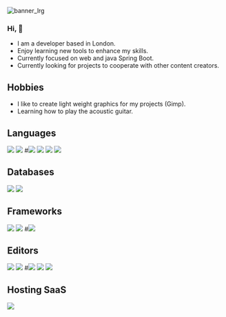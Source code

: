 ![banner_lrg](https://user-images.githubusercontent.com/69900342/92247026-84f3f980-eebe-11ea-9b66-a9a64a3c2a7b.png)

### Hi, 👋

- I am a developer based in London.
- Enjoy learning new tools to enhance my skills.
- Currently focused on web and java Spring Boot.
- Currently looking for projects to cooperate with other content creators.

  
  

## **Hobbies**

- I like to create light weight graphics for my projects (Gimp).
- Learning how to play the acoustic guitar.

  

## **Languages**

<img  src="https://img.shields.io/badge/java-%23ED8B00.svg?&style=for-the-badge&logo=java&logoColor=white"/>
<img  src="https://img.shields.io/badge/node.js%20-%2343853D.svg?&style=for-the-badge&logo=node.js&logoColor=white"/>
#<img  src="https://img.shields.io/badge/javascript%20-%23323330.svg?&style=for-the-badge&logo=javascript&logoColor=%23F7DF1E"/>
<img  src="https://img.shields.io/badge/html5%20-%23E34F26.svg?&style=for-the-badge&logo=html5&logoColor=white"/>
<img  src="https://img.shields.io/badge/css3%20-%231572B6.svg?&style=for-the-badge&logo=css3&logoColor=white"/>
<img  src="https://img.shields.io/badge/markdown-%23000000.svg?&style=for-the-badge&logo=markdown&logoColor=white"/>

  
  

## **Databases**

<img  src="https://img.shields.io/badge/mysql-%2300f.svg?&style=for-the-badge&logo=mysql&logoColor=white"/>
<img  src ="https://img.shields.io/badge/MongoDB-%234ea94b.svg?&style=for-the-badge&logo=mongodb&logoColor=white"/>

  
  

## **Frameworks**

<img  src="https://img.shields.io/badge/express.js%20-%23404d59.svg?&style=for-the-badge"/>
<img  src="https://img.shields.io/badge/spring%20-%236DB33F.svg?&style=for-the-badge&logo=spring&logoColor=white"/>
#<img  src="https://img.shields.io/badge/SASS%20-hotpink.svg?&style=for-the-badge&logo=SASS&logoColor=white"/>

  

## **Editors**

<img  src="https://img.shields.io/badge/gimp%20-%235C5543.svg?&style=for-the-badge&logo=gimp&logoColor=<logo-color>"/>
<img  src="https://img.shields.io/badge/eclipse%20-%232C2255.svg?&style=for-the-badge&logo=eclipse&logoColor=<logo-color>"/>
#<img  src="https://img.shields.io/badge/filezilla%20-%23BF0000.svg?&style=for-the-badge&logo=filezilla&logoColor=<logo-color>"/>
<img  src="https://img.shields.io/badge/postman-%23FF6C37.svg?&style=for-the-badge&logo=postman&logoColor=white"/>
<img  src="https://img.shields.io/badge/terminal%20-%23000.svg?&style=for-the-badge&logo=terminal&logoColor=<logo-color>"/>

  

## **Hosting SaaS**

<img  src="https://img.shields.io/badge/heroku%20-%23430098.svg?&style=for-the-badge&logo=heroku&logoColor=white"/>

